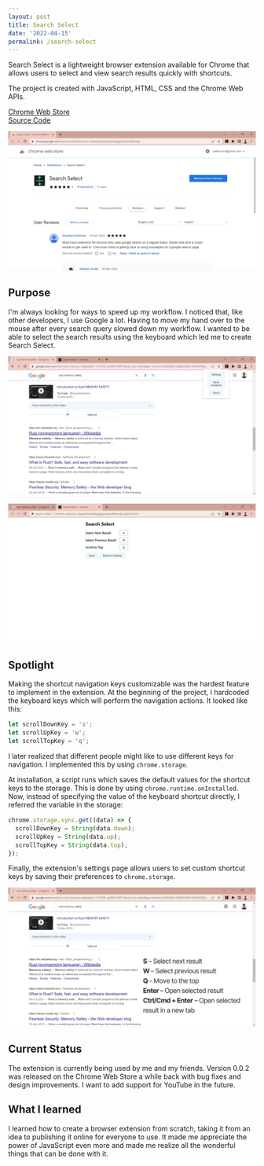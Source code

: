 ```yaml
---
layout: post
title: Search Select
date: '2022-04-15'
permalink: /search-select
---
```


Search Select is a lightweight browser extension available for Chrome that allows users to select and view search results quickly with shortcuts.

The project is created with JavaScript, HTML, CSS and the Chrome Web APIs.

[Chrome Web Store](https://chrome.google.com/webstore/detail/search-select/ijpalmkmpikekpglgjacfnaecdidhmgn)  
[Source Code](https://github.com/alabhyajindal/searchselect)

![Reviews section](/assets/search-select/screen1.png)

## Purpose

I'm always looking for ways to speed up my workflow. I noticed that, like other developers, I use Google a lot. Having to move my hand over to the mouse after every search query slowed down my workflow. I wanted to be able to select the search results using the keyboard which led me to create Search Select.

![Toolbar options](/assets/search-select/screen2.png)

![Options page](/assets/search-select/screen3.png)

## Spotlight

Making the shortcut navigation keys customizable was the hardest feature to implement in the extension. At the beginning of the project, I hardcoded the keyboard keys which will perform the navigation actions. It looked like this:

```js
let scrollDownKey = 's';
let scrollUpKey = 'w';
let scrollTopKey = 'q';
```

I later realized that different people might like to use different keys for navigation. I implemented this by using `chrome.storage`.

At installation, a script runs which saves the default values for the shortcut keys to the storage. This is done by using `chrome.runtime.onInstalled`. Now, instead of specifying the value of the keyboard shortcut directly, I referred the variable in the storage:

```js
chrome.storage.sync.get((data) => {
  scrollDownKey = String(data.down);
  scrollUpKey = String(data.up);
  scrollTopKey = String(data.top);
});
```

Finally, the extension's settings page allows users to set custom shortcut keys by saving their preferences to `chrome.storage`.

![Default key bindings](/assets/search-select/screen4.png)

## Current Status

The extension is currently being used by me and my friends. Version 0.0.2 was released on the Chrome Web Store a while back with bug fixes and design improvements. I want to add support for YouTube in the future.

## What I learned

I learned how to create a browser extension from scratch, taking it from an idea to publishing it online for everyone to use. It made me appreciate the power of JavaScript even more and made me realize all the wonderful things that can be done with it.
